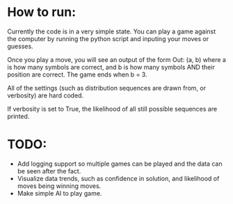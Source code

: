 # How to run:

Currently the code is in a very simple state. You can play a game against
the computer by running the python script and inputing your moves or guesses.

Once you play a move, you will see an output of the form
Out: (a, b) where a is how many symbols are correct,
and b is how many symbols AND their position are correct. The game ends when b = 3.

All of the settings (such as distribution sequences are drawn from, or verbosity) are hard coded.

If verbosity is set to True, the likelihood of all still possible sequences are printed.

# TODO:
- Add logging support so multiple games can be played and the data can be seen after the fact.
- Visualize data trends, such as confidence in solution, and likelihood of moves being winning moves.
- Make simple AI to play game.


